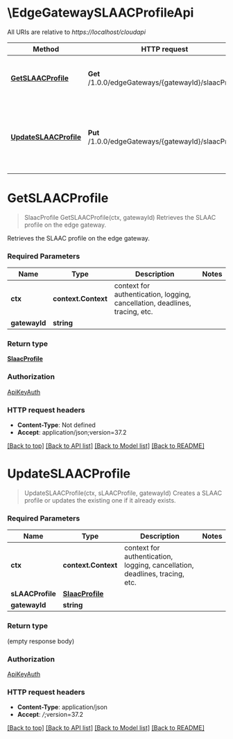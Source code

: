 # \EdgeGatewaySLAACProfileApi

All URIs are relative to *https://localhost/cloudapi*

Method | HTTP request | Description
------------- | ------------- | -------------
[**GetSLAACProfile**](EdgeGatewaySLAACProfileApi.md#GetSLAACProfile) | **Get** /1.0.0/edgeGateways/{gatewayId}/slaacProfile | Retrieves the SLAAC profile on the edge gateway. 
[**UpdateSLAACProfile**](EdgeGatewaySLAACProfileApi.md#UpdateSLAACProfile) | **Put** /1.0.0/edgeGateways/{gatewayId}/slaacProfile | Creates a SLAAC profile or updates the existing one if it already exists.


# **GetSLAACProfile**
> SlaacProfile GetSLAACProfile(ctx, gatewayId)
Retrieves the SLAAC profile on the edge gateway. 

Retrieves the SLAAC profile on the edge gateway. 

### Required Parameters

Name | Type | Description  | Notes
------------- | ------------- | ------------- | -------------
 **ctx** | **context.Context** | context for authentication, logging, cancellation, deadlines, tracing, etc.
  **gatewayId** | **string**|  | 

### Return type

[**SlaacProfile**](SLAACProfile.md)

### Authorization

[ApiKeyAuth](../README.md#ApiKeyAuth)

### HTTP request headers

 - **Content-Type**: Not defined
 - **Accept**: application/json;version=37.2

[[Back to top]](#) [[Back to API list]](../README.md#documentation-for-api-endpoints) [[Back to Model list]](../README.md#documentation-for-models) [[Back to README]](../README.md)

# **UpdateSLAACProfile**
> UpdateSLAACProfile(ctx, sLAACProfile, gatewayId)
Creates a SLAAC profile or updates the existing one if it already exists.

### Required Parameters

Name | Type | Description  | Notes
------------- | ------------- | ------------- | -------------
 **ctx** | **context.Context** | context for authentication, logging, cancellation, deadlines, tracing, etc.
  **sLAACProfile** | [**SlaacProfile**](SlaacProfile.md)|  | 
  **gatewayId** | **string**|  | 

### Return type

 (empty response body)

### Authorization

[ApiKeyAuth](../README.md#ApiKeyAuth)

### HTTP request headers

 - **Content-Type**: application/json
 - **Accept**: *_/_*;version=37.2

[[Back to top]](#) [[Back to API list]](../README.md#documentation-for-api-endpoints) [[Back to Model list]](../README.md#documentation-for-models) [[Back to README]](../README.md)

